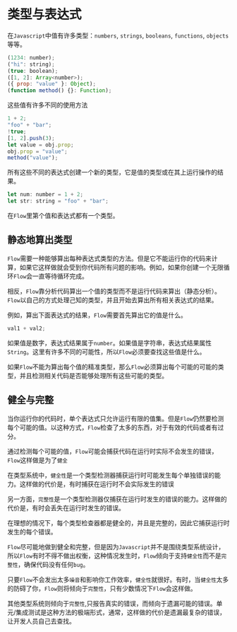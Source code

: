 # 类型与表达式

在`Javascript`中值有许多类型：`numbers`, `strings`, `booleans`, `functions`, `objects`等等。

```javascript
(1234: number);
("hi": string);
(true: boolean);
([1, 2]: Array<number>);
({ prop: "value" }: Object);
(function method() {}: Function);
```

这些值有许多不同的使用方法

```javascript
1 + 2;
"foo" + "bar";
!true;
[1, 2].push(3);
let value = obj.prop;
obj.prop = "value";
method("value");
```

所有这些不同的表达式创建一个新的类型，它是值的类型或在其上运行操作的结果。

```javascript
let num: number = 1 + 2;
let str: string = "foo" + "bar";
```

在`Flow`里第个值和表达式都有一个类型。

## 静态地算出类型

`Flow`需要一种能够算出每种表达式类型的方法。但是它不能运行你的代码来计算，如果它这样做就会受到你代码所有问题的影响。例如，如果你创建一个无限循环`Flow`会一直等待循环完成。

相反，`Flow`靠分析代码算出一个值的类型而不是运行代码来算出（静态分析）。`Flow`以自己的方式处理己知的类型，并且开始去算出所有相关表达式的结果。

例如，算出下面表达式的结果，`Flow`需要首先算出它的值是什么。

```javascript
val1 + val2;
```

如果值是数字，表达式结果属于`number`。如果值是字符串，表达式结果属性`String`。这里有许多不同的可能性，所以`Flow`必须要查找这些值是什么。

如果`Flow`不能为算出每个值的精准类型，那么`Flow`必须算出每个可能的可能的类型，并且检测相关代码是否能够处理所有这些可能的类型。

## 健全与完整

当你运行你的代码时，单个表达式只允许运行有限的值集。但是`Flow`仍然要检测每个可能的值。以这种方式，`Flow`检查了太多的东西，对于有效的代码或者有过分。

通过检测每个可能的值，`Flow`可能会捕获代码在运行时实际不会发生的错误，`Flow`这样做是为了`健全`

在类型系统中，`健全性`是一个类型检测器捕获运行时可能发生每个单独错误的能力。这样做的代价是，有时捕获在运行时不会实际发生的错误

另一方面，`完整性`是一个类型检测器仅捕获在运行时发生的错误的能力。这样做的代价是，有时会丢失在运行时发生的错误。

在理想的情况下，每个类型检查器都是健全的，并且是完整的，因此它捕获运行时发生的每个错误。

`Flow`尽可能地做到健全和完整，但是因为`Javascript`并不是围绕类型系统设计，所以`Flow`有时不得不做出权衡，这种情况发生时，`Flow`倾向于支持`健全性`而不是`完整性`，确保代码没有任何`bug`。

只要`Flow`不会发出太多`噪音`和影响你工作效率，`健全性`就很好。有时，当`健全性`太多的防碍了你，`Flow`则将倾向于`完整性`，只有少数情况下`Flow`会这样做。

其他类型系统则倾向于`完整性`,只报告真实的错误，而倾向于遗漏可能的错误。单元/集成测试是这种方法的极端形式，通常，这样做的代价是遗漏最复杂的错误，让开发人员自己去查找。






